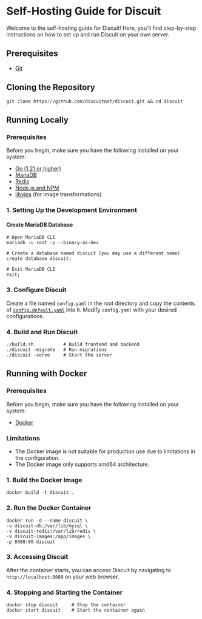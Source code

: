 # Self-Hosting Guide for Discuit

Welcome to the self-hosting guide for Discuit! Here, you'll find step-by-step instructions on how to set up and run Discuit on your own server.

## Prerequisites

- [Git](https://git-scm.com/)

## Cloning the Repository

```shell
git clone https://github.com/discuitnet/discuit.git && cd discuit
```

## Running Locally

### Prerequisites

Before you begin, make sure you have the following installed on your system:

- [Go (1.21 or higher)](https://go.dev/)
- [MariaDB](https://mariadb.org/)
- [Redis](https://redis.io/)
- [Node.js and NPM](https://nodejs.org/en/download/package-manager)
- [libvips](https://libvips.github.io/libvips/install.html) (for image transformations)

### 1. Setting Up the Development Environment

#### Create MariaDB Database

```shell
# Open MariaDB CLI
mariadb -u root -p --binary-as-hex

# Create a database named discuit (you may use a different name)
create database discuit;

# Exit MariaDB CLI
exit;
```

### 3. Configure Discuit

Create a file named `config.yaml` in the root directory and copy the contents of [`config.default.yaml`](https://github.com/discuitnet/discuit/blob/main/config.default.yaml) into it. Modify `config.yaml` with your desired configurations.

### 4. Build and Run Discuit

```shell
./build.sh           # Build frontend and backend
./discuit -migrate   # Run migrations
./discuit -serve     # Start the server
```

## Running with Docker

### Prerequisites

Before you begin, make sure you have the following installed on your system:

- [Docker](https://docs.docker.com/engine/install/)

### Limitations

- The Docker image is not suitable for production use due to limitations in the configuration.
- The Docker image only supports amd64 architecture.

### 1. Build the Docker Image

```shell
docker build -t discuit .
```

### 2. Run the Docker Container

```shell
docker run -d --name discuit \
-v discuit-db:/var/lib/mysql \
-v discuit-redis:/var/lib/redis \
-v discuit-images:/app/images \
-p 8080:80 discuit
```

### 3. Accessing Discuit

After the container starts, you can access Discuit by navigating to `http://localhost:8080` on your web browser.

### 4. Stopping and Starting the Container

```shell
docker stop discuit     # Stop the container
docker start discuit    # Start the container again
```
